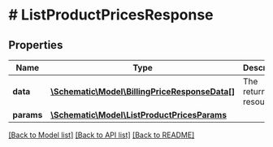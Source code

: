 # # ListProductPricesResponse

## Properties

Name | Type | Description | Notes
------------ | ------------- | ------------- | -------------
**data** | [**\Schematic\Model\BillingPriceResponseData[]**](BillingPriceResponseData.md) | The returned resources |
**params** | [**\Schematic\Model\ListProductPricesParams**](ListProductPricesParams.md) |  |

[[Back to Model list]](../../README.md#models) [[Back to API list]](../../README.md#endpoints) [[Back to README]](../../README.md)
